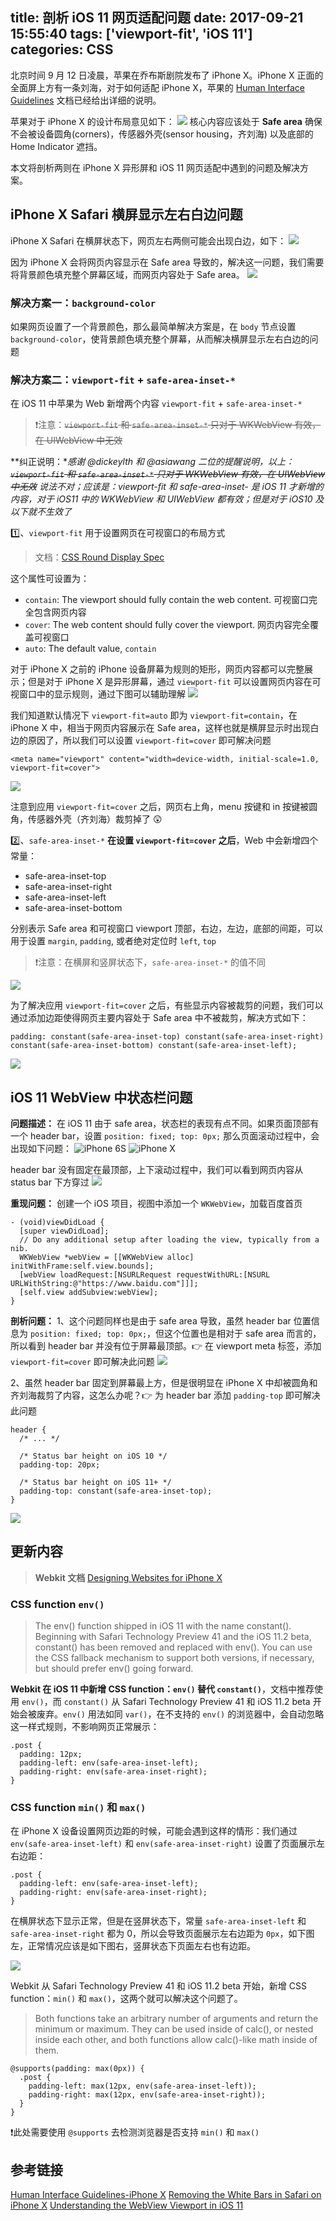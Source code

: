 title: 剖析 iOS 11 网页适配问题
date: 2017-09-21 15:55:40
tags: ['viewport-fit', 'iOS 11']
categories: CSS
---

北京时间 9 月 12 日凌晨，苹果在乔布斯剧院发布了 iPhone X。iPhone X 正面的全面屏上方有一条刘海，对于如何适配 iPhone X，苹果的 [Human Interface Guidelines](https://developer.apple.com/ios/human-interface-guidelines/overview/iphone-x/) 文档已经给出详细的说明。

苹果对于 iPhone X 的设计布局意见如下：
![](http://7vikhl.com1.z0.glb.clouddn.com/iphone-x-safe-area.png)
核心内容应该处于 **Safe area** 确保不会被设备圆角(corners)，传感器外壳(sensor housing，齐刘海) 以及底部的 Home Indicator 遮挡。

本文将剖析两则在  iPhone X 异形屏和 iOS 11 网页适配中遇到的问题及解决方案。
<!-- more -->

## iPhone X Safari 横屏显示左右白边问题
iPhone X Safari 在横屏状态下，网页左右两侧可能会出现白边，如下：
![](http://7vikhl.com1.z0.glb.clouddn.com/424F6040-3325-4AD5-8683-6D55AE4D9BEA.png)

因为 iPhone X 会将网页内容显示在 Safe area 导致的，解决这一问题，我们需要将背景颜色填充整个屏幕区域，而网页内容处于 Safe area。
![](http://7vikhl.com1.z0.glb.clouddn.com/47C98605-A351-4903-BDC7-C1E6878D0485.png)

### 解决方案一：`background-color`
如果网页设置了一个背景颜色，那么最简单解决方案是，在 `body` 节点设置 `background-color`，使背景颜色填充整个屏幕，从而解决横屏显示左右白边的问题

### 解决方案二：`viewport-fit` + `safe-area-inset-*`
在 iOS 11 中苹果为 Web 新增两个内容 `viewport-fit` + `safe-area-inset-*`
> ❗️注意：~~`viewport-fit` 和 `safe-area-inset-*` 只对于 WKWebView 有效，在 UIWebView 中无效~~

**纠正说明：**感谢 @dickeylth 和 @asiawang 二位的提醒说明，以上：~~`viewport-fit` 和 `safe-area-inset-*` 只对于 WKWebView 有效，在 UIWebView 中无效~~ 说法不对；应该是：**viewport-fit 和 safe-area-inset-* 是 iOS 11 才新增的内容，对于 iOS11 中的 WKWebView 和 UIWebView 都有效；但是对于 iOS10 及以下就不生效了**


1️⃣、`viewport-fit` 用于设置网页在可视窗口的布局方式
> 文档：[CSS Round Display Spec](https://drafts.csswg.org/css-round-display/#viewport-fit-descriptor)

这个属性可设置为：
- `contain`: The viewport should fully contain the web content. 可视窗口完全包含网页内容
- `cover`: The web content should fully cover the viewport.  网页内容完全覆盖可视窗口
- `auto`: The default value, `contain`

对于 iPhone X 之前的 iPhone 设备屏幕为规则的矩形，网页内容都可以完整展示；但是对于 iPhone X 是异形屏幕，通过 `viewport-fit` 可以设置网页内容在可视窗口中的显示规则，通过下图可以辅助理解
![](http://7vikhl.com1.z0.glb.clouddn.com/viewport-fit.png)

我们知道默认情况下 `viewport-fit=auto` 即为 `viewport-fit=contain`，在 iPhone X 中，相当于网页内容展示在 Safe area，这样也就是横屏显示时出现白边的原因了，所以我们可以设置 `viewport-fit=cover` 即可解决问题
```
<meta name="viewport" content="width=device-width, initial-scale=1.0, viewport-fit=cover">
```

![](http://7vikhl.com1.z0.glb.clouddn.com/Screen-Shot-2017-09-14-at-14.19.31.png)

注意到应用 `viewport-fit=cover` 之后，网页右上角，menu 按键和 in 按键被圆角，传感器外壳（齐刘海）裁剪掉了 😲

2️⃣、`safe-area-inset-*`
**在设置 `viewport-fit=cover` 之后**，Web 中会新增四个常量：
- safe-area-inset-top
- safe-area-inset-right
- safe-area-inset-left
- safe-area-inset-bottom

分别表示 Safe area 和可视窗口 viewport 顶部，右边，左边，底部的间距，可以用于设置 `margin`, `padding`, 或者绝对定位时 `left`, `top`
> ❗️注意：在横屏和竖屏状态下，`safe-area-inset-*` 的值不同

![](http://7vikhl.com1.z0.glb.clouddn.com/0C3B9577-094E-411C-9ED3-AA481FA3A50A.png)

为了解决应用 `viewport-fit=cover` 之后，有些显示内容被裁剪的问题，我们可以通过添加边距使得网页主要内容处于 Safe area 中不被裁剪，解决方式如下：
```
padding: constant(safe-area-inset-top) constant(safe-area-inset-right) constant(safe-area-inset-bottom) constant(safe-area-inset-left);
```

![](http://7vikhl.com1.z0.glb.clouddn.com/Screen-Shot-2017-09-14-at-14.07.11-1.png)

## iOS 11 WebView 中状态栏问题
**问题描述：**
在 iOS 11 由于 safe area，状态栏的表现有点不同。如果页面顶部有一个 header bar，设置 `position: fixed; top: 0px;` 那么页面滚动过程中，会出现如下问题：
![iPhone 6S](http://7vikhl.com1.z0.glb.clouddn.com/iPhone%206s.gif)
![iPhone X](http://7vikhl.com1.z0.glb.clouddn.com/iPhone%20X.gif)

header bar 没有固定在最顶部，上下滚动过程中，我们可以看到网页内容从 status bar 下方穿过
![](http://7vikhl.com1.z0.glb.clouddn.com/status-bar-problem.png)

**重现问题：**
创建一个 iOS 项目，视图中添加一个 `WKWebView`，加载百度首页
```
- (void)viewDidLoad {
  [super viewDidLoad];
  // Do any additional setup after loading the view, typically from a nib.
  WKWebView *webView = [[WKWebView alloc] initWithFrame:self.view.bounds];
  [webView loadRequest:[NSURLRequest requestWithURL:[NSURL URLWithString:@"https://www.baidu.com"]]];
  [self.view addSubview:webView];
}
```

**剖析问题：**
1、这个问题同样也是由于 safe area 导致，虽然 header bar 位置信息为 `position: fixed; top: 0px;`，但这个位置也是相对于 safe area 而言的，所以看到 header bar 并没有位于屏幕最顶部。👉 在 viewport meta 标签，添加 `viewport-fit=cover` 即可解决此问题
![](http://7vikhl.com1.z0.glb.clouddn.com/2B17E02C-7C0C-4282-9369-F5E6D1C75836.png)

2、虽然 header bar 固定到屏幕最上方，但是很明显在 iPhone X 中却被圆角和齐刘海裁剪了内容，这怎么办呢？👉 为 header bar 添加 `padding-top` 即可解决此问题
```
header {
  /* ... */

  /* Status bar height on iOS 10 */
  padding-top: 20px;

  /* Status bar height on iOS 11+ */
  padding-top: constant(safe-area-inset-top);
}
```
![](http://7vikhl.com1.z0.glb.clouddn.com/FCF9D371-F2B5-44FE-9FFC-DC991E39FD2C.png)

## 更新内容
> **Webkit 文档** [Designing Websites for iPhone X](https://webkit.org/blog/7929/designing-websites-for-iphone-x/)

### CSS function `env()`
> The env() function shipped in iOS 11 with the name constant(). Beginning with Safari Technology Preview 41 and the iOS 11.2 beta, constant() has been removed and replaced with env(). You can use the CSS fallback mechanism to support both versions, if necessary, but should prefer env() going forward.

**Webkit 在 iOS 11 中新增 CSS function：`env()` 替代 `constant()`**，文档中推荐使用 `env()`，而 `constant()` 从 Safari Technology Preview 41 和 iOS 11.2 beta 开始会被废弃。`env()` 用法如同 `var()`，在不支持的 `env()` 的浏览器中，会自动忽略这一样式规则，不影响网页正常展示：
```
.post {
  padding: 12px;
  padding-left: env(safe-area-inset-left);
  padding-right: env(safe-area-inset-right);
}
```

### CSS function `min()` 和 `max()`
在 iPhone X 设备设置网页边距的时候，可能会遇到这样的情形：我们通过 `env(safe-area-inset-left)` 和 `env(safe-area-inset-right)` 设置了页面展示左右边距：
```
.post {
  padding-left: env(safe-area-inset-left);
  padding-right: env(safe-area-inset-right);
}
```

在横屏状态下显示正常，但是在竖屏状态下，常量 `safe-area-inset-left` 和 `safe-area-inset-right` 都为 0，所以会导致页面展示左右边距为 `0px`，如下图左，正常情况应该是如下图右，竖屏状态下页面左右也有边距。

![](http://7vikhl.com1.z0.glb.clouddn.com/css-funciton-min-max.png)

Webkit 从 Safari Technology Preview 41 和 iOS 11.2 beta 开始，新增 CSS function：`min()` 和 `max()`，这两个就可以解决这个问题了。
> Both functions take an arbitrary number of arguments and return the minimum or maximum. They can be used inside of calc(), or nested inside each other, and both functions allow calc()-like math inside of them.

```
@supports(padding: max(0px)) {
  .post {
    padding-left: max(12px, env(safe-area-inset-left));
    padding-right: max(12px, env(safe-area-inset-right));
  }
}
```

❗️此处需要使用 `@supports` 去检测浏览器是否支持 `min()` 和 `max()`

## 参考链接
[Human Interface Guidelines-iPhone X](https://developer.apple.com/ios/human-interface-guidelines/overview/iphone-x/)
[Removing the White Bars in Safari on iPhone X](http://stephenradford.me/removing-the-white-bars-in-safari-on-iphone-x/)
[Understanding the WebView Viewport in iOS 11](https://ayogo.com/blog/ios11-viewport/)